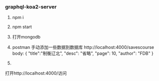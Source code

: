 ### graphql-koa2-server

1. npm i

2. npm start

3. 打开mongodb

4. postman 手动添加一些数据到数据库
http://localhost:4000/savescourse
body:
{
  "title":"制衡辽北",
  "desc": "省略",
  "page": 10,
  "author": "FDB"
}

5.
打开http://localhost:4000/访问
